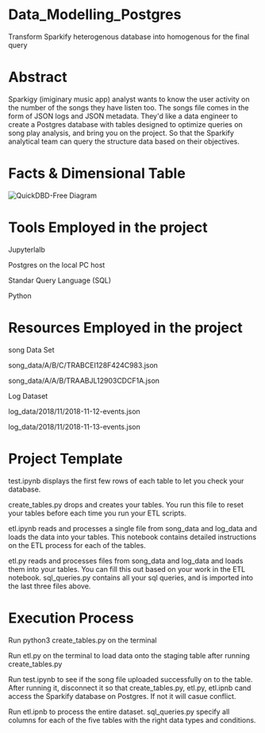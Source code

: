 # Data_Modelling_Postgres
Transform Sparkify heterogenous database into homogenous for the final query 

# Abstract 
Sparkigy (imiginary music app)  analyst wants to know the user activity on the number of the songs they have listen too. The songs file comes in the form of JSON logs and JSON metadata. They'd like a data engineer to create a Postgres database with tables designed to optimize queries on song play analysis, and bring you on the project. So that the Sparkify analytical team can query the structure data based on their objectives. 

# Facts & Dimensional Table
![QuickDBD-Free Diagram](https://user-images.githubusercontent.com/103359089/206372875-0e99bcd1-f9d9-449d-b2c2-cadae69cf818.png)

# Tools Employed in the project
Jupyterlalb

Postgres on the local PC host

Standar Query Language (SQL)

Python

# Resources Employed in the project
song Data Set

song_data/A/B/C/TRABCEI128F424C983.json

song_data/A/A/B/TRAABJL12903CDCF1A.json

Log Dataset

log_data/2018/11/2018-11-12-events.json

log_data/2018/11/2018-11-13-events.json

# Project Template
test.ipynb displays the first few rows of each table to let you check your database.

create_tables.py drops and creates your tables. You run this file to reset your tables before each time you run your ETL scripts.

etl.ipynb reads and processes a single file from song_data and log_data and loads the data into your tables. This notebook contains detailed instructions on the ETL process for each of the tables.

etl.py reads and processes files from song_data and log_data and loads them into your tables. You can fill this out based on your work in the ETL notebook.
sql_queries.py contains all your sql queries, and is imported into the last three files above.


# Execution Process
Run python3 create_tables.py on the terminal 

Run etl.py on the terminal to load data onto the staging table after running create_tables.py

Run test.ipynb to see if the song file uploaded successfully on to the table. After running it, disconnect it so that create_tables.py, etl.py, etl.ipnb cand access the Sparkify database on Postgres. If not it will casue conflict. 

Run etl.ipnb to process the entire dataset. 
sql_queries.py specify all columns for each of the five tables with the right data types and conditions.
